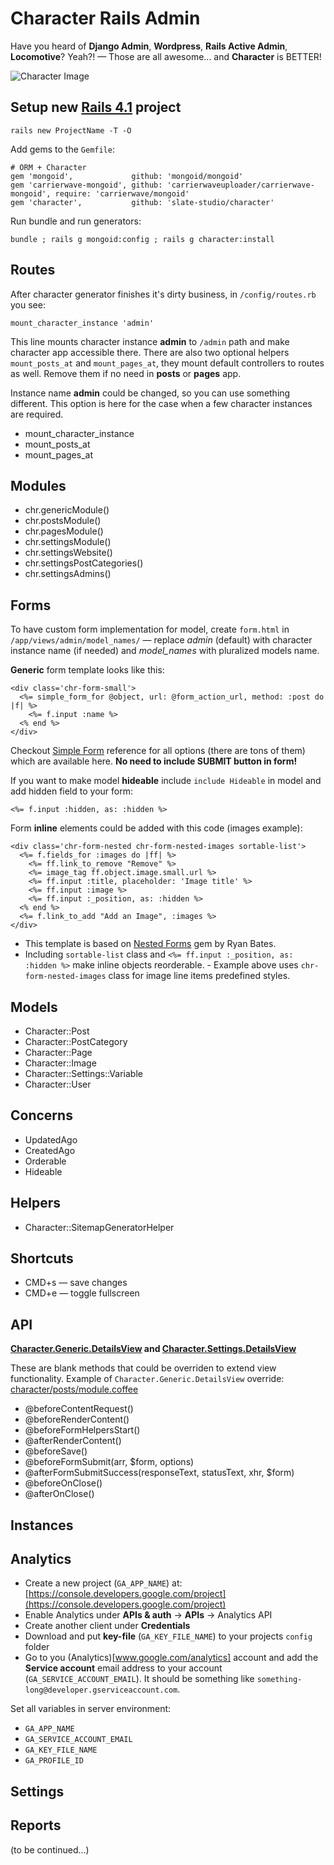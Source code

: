 # Character Rails Admin

Have you heard of **Django Admin**, **Wordpress**, **Rails Active Admin**, **Locomotive**? Yeah?! — Those are all awesome... and **Character** is BETTER!

![Character Image](http://character.s3.amazonaws.com/character1.jpg)

## Setup new [Rails 4.1](http://rubyonrails.org) project

    rails new ProjectName -T -O

Add gems to the ```Gemfile```:

    # ORM + Character
    gem 'mongoid',             github: 'mongoid/mongoid'
    gem 'carrierwave-mongoid', github: 'carrierwaveuploader/carrierwave-mongoid', require: 'carrierwave/mongoid'
    gem 'character',           github: 'slate-studio/character'

Run bundle and run generators:

    bundle ; rails g mongoid:config ; rails g character:install


## Routes

After character generator finishes it's dirty business, in ```/config/routes.rb``` you see:

    mount_character_instance 'admin'

This line mounts character instance **admin** to ```/admin``` path and make character app accessible there. There are also two optional helpers ```mount_posts_at``` and ```mount_pages_at```, they mount default controllers to routes as well. Remove them if no need in **posts** or **pages** app.

Instance name **admin** could be changed, so you can use something different. This option is here for the case when a few character instances are required.

- mount_character_instance
- mount_posts_at
- mount_pages_at


## Modules

- chr.genericModule()
- chr.postsModule()
- chr.pagesModule()
- chr.settingsModule()
- chr.settingsWebsite()
- chr.settingsPostCategories()
- chr.settingsAdmins()


## Forms

To have custom form implementation for model, create ```form.html``` in ```/app/views/admin/model_names/``` — replace *admin* (default) with character instance name (if needed) and *model_names* with pluralized models name.

**Generic** form template looks like this:

    <div class='chr-form-small'>
      <%= simple_form_for @object, url: @form_action_url, method: :post do |f| %>
        <%= f.input :name %>
      <% end %>
    </div>

Checkout [Simple Form](https://github.com/plataformatec/simple_form) reference for all options (there are tons of them) which are available here. **No need to include SUBMIT button in form!**

If you want to make model **hideable** include ```include Hideable``` in model and add hidden field to your form:

    <%= f.input :hidden, as: :hidden %>

Form **inline** elements could be added with this code (images example):

    <div class='chr-form-nested chr-form-nested-images sortable-list'>
      <%= f.fields_for :images do |ff| %>
        <%= ff.link_to_remove "Remove" %>
        <%= image_tag ff.object.image.small.url %>
        <%= ff.input :title, placeholder: 'Image title' %>
        <%= ff.input :image %>
        <%= ff.input :_position, as: :hidden %>
      <% end %>
      <%= f.link_to_add "Add an Image", :images %>
    </div>

- This template is based on [Nested Forms](https://github.com/ryanb/nested_form) gem by Ryan Bates.
- Including ```sortable-list``` class and ```<%= ff.input :_position, as: :hidden %>``` make inline objects reorderable. - Example above uses ```chr-form-nested-images``` class for image line items predefined styles.


## Models

- Character::Post
- Character::PostCategory
- Character::Page
- Character::Image
- Character::Settings::Variable
- Character::User


## Concerns

- UpdatedAgo
- CreatedAgo
- Orderable
- Hideable


## Helpers

- Character::SitemapGeneratorHelper


## Shortcuts

- CMD+s — save changes
- CMD+e — toggle fullscreen


## API

**[Character.Generic.DetailsView](https://github.com/slate-studio/character/blob/master/app/assets/javascripts/character/generic/details.coffee) and [Character.Settings.DetailsView](https://github.com/slate-studio/character/blob/master/app/assets/javascripts/character/settings/details.coffee)**

These are blank methods that could be overriden to extend view functionality. Example of ```Character.Generic.DetailsView``` override: [character/posts/module.coffee](https://github.com/slate-studio/character/blob/master/app/assets/javascripts/character/posts/module.coffee)

- @beforeContentRequest()
- @beforeRenderContent()
- @beforeFormHelpersStart()
- @afterRenderContent()
- @beforeSave()
- @beforeFormSubmit(arr, $form, options)
- @afterFormSubmitSuccess(responseText, statusText, xhr, $form)
- @beforeOnClose()
- @afterOnClose()


## Instances


## Analytics

* Create a new project (```GA_APP_NAME```) at: [https://console.developers.google.com/project](https://console.developers.google.com/project)
* Enable Analytics under **APIs & auth** -> **APIs** -> Analytics API
* Create another client under **Credentials**
* Download and put **key-file** (```GA_KEY_FILE_NAME```) to your projects ```config``` folder
* Go to you (Analytics)[www.google.com/analytics] account and add the **Service account** email address to your account (```GA_SERVICE_ACCOUNT_EMAIL```). It should be something like ```something-long@developer.gserviceaccount.com```.

Set all variables in server environment:

- ```GA_APP_NAME```
- ```GA_SERVICE_ACCOUNT_EMAIL```
- ```GA_KEY_FILE_NAME```
- ```GA_PROFILE_ID```


## Settings


## Reports

(to be continued...)